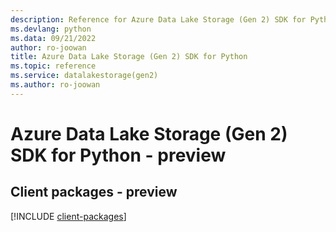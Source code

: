 ```yaml
---
description: Reference for Azure Data Lake Storage (Gen 2) SDK for Python
ms.devlang: python
ms.data: 09/21/2022
author: ro-joowan
title: Azure Data Lake Storage (Gen 2) SDK for Python
ms.topic: reference
ms.service: datalakestorage(gen2)
ms.author: ro-joowan
---
```

# Azure Data Lake Storage (Gen 2) SDK for Python - preview

## Client packages - preview
[!INCLUDE [client-packages](data-lake-storage-(gen-2)-client-index.md)]